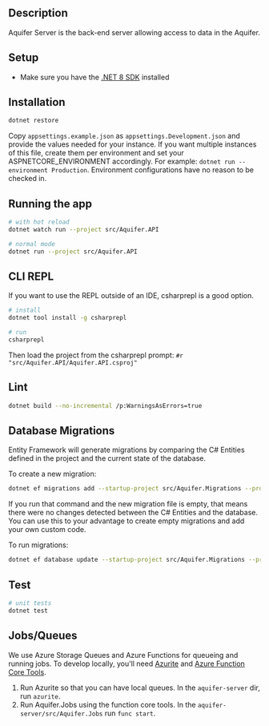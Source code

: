 ## Description

Aquifer Server is the back-end server allowing access to data in the Aquifer.

## Setup

- Make sure you have the [.NET 8 SDK](https://dotnet.microsoft.com/en-us/download/dotnet/8.0) installed

## Installation

```bash
dotnet restore
```
Copy `appsettings.example.json` as `appsettings.Development.json` and provide the values needed for your instance.
If you want multiple instances of this file, create them per environment and set your ASPNETCORE_ENVIRONMENT
accordingly. For example: `dotnet run --environment Production`. Environment configurations have no reason
to be checked in.

## Running the app

```bash
# with hot reload
dotnet watch run --project src/Aquifer.API

# normal mode
dotnet run --project src/Aquifer.API
```

## CLI REPL

If you want to use the REPL outside of an IDE, csharprepl is a good option.

```bash
# install
dotnet tool install -g csharprepl

# run
csharprepl
```

Then load the project from the csharprepl prompt: `#r "src/Aquifer.API/Aquifer.API.csproj"`

## Lint

```bash
dotnet build --no-incremental /p:WarningsAsErrors=true
```

## Database Migrations

Entity Framework will generate migrations by comparing the C# Entities defined
in the project and the current state of the database.

To create a new migration:
```bash
dotnet ef migrations add --startup-project src/Aquifer.Migrations --project src/Aquifer.Data MigrationNameHere
```

If you run that command and the new migration file is empty, that means there
were no changes detected between the C# Entities and the database. You can use
this to your advantage to create empty migrations and add your own custom code.

To run migrations:
```bash
dotnet ef database update --startup-project src/Aquifer.Migrations --project src/Aquifer.Data
```

## Test

```bash
# unit tests
dotnet test
```

## Jobs/Queues

We use Azure Storage Queues and Azure Functions for queueing and running jobs. To develop locally, you'll need
[Azurite](https://learn.microsoft.com/en-us/azure/storage/common/storage-use-azurite?tabs=visual-studio,blob-storage)
and [Azure Function Core Tools](https://learn.microsoft.com/en-us/azure/azure-functions/functions-run-local).

1. Run Azurite so that you can have local queues. In the `aquifer-server` dir, run `azurite`.
2. Run Aquifer.Jobs using the function core tools. In the `aquifer-server/src/Aquifer.Jobs` run `func start`.
